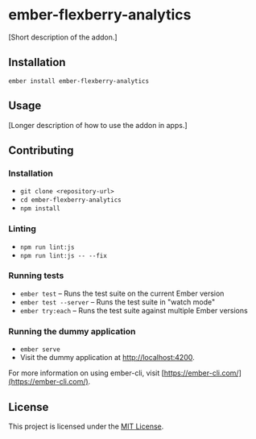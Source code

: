 ember-flexberry-analytics
==============================================================================

[Short description of the addon.]

Installation
------------------------------------------------------------------------------

```
ember install ember-flexberry-analytics
```


Usage
------------------------------------------------------------------------------

[Longer description of how to use the addon in apps.]


Contributing
------------------------------------------------------------------------------

### Installation

* `git clone <repository-url>`
* `cd ember-flexberry-analytics`
* `npm install`

### Linting

* `npm run lint:js`
* `npm run lint:js -- --fix`

### Running tests

* `ember test` – Runs the test suite on the current Ember version
* `ember test --server` – Runs the test suite in "watch mode"
* `ember try:each` – Runs the test suite against multiple Ember versions

### Running the dummy application

* `ember serve`
* Visit the dummy application at [http://localhost:4200](http://localhost:4200).

For more information on using ember-cli, visit [https://ember-cli.com/](https://ember-cli.com/).

License
------------------------------------------------------------------------------

This project is licensed under the [MIT License](LICENSE.md).
